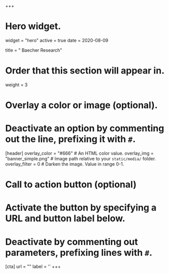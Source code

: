 +++
# Hero widget.
widget = "hero"
active = true
date = 2020-08-09

title = "                              Baecher Research"

# Order that this section will appear in.
weight = 3

# Overlay a color or image (optional).
#   Deactivate an option by commenting out the line, prefixing it with `#`.
[header]
  overlay_color = "#666"  # An HTML color value.
  overlay_img = "banner_simple.png"  # Image path relative to your `static/media/` folder.
  overlay_filter = 0  # Darken the image. Value in range 0-1.

# Call to action button (optional)
#   Activate the button by specifying a URL and button label below.
#   Deactivate by commenting out parameters, prefixing lines with `#`.
[cta]
  url = ""
  label = ''
+++
